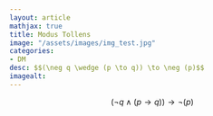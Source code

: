 ```yaml
---
layout: article
mathjax: true
title: Modus Tollens
image: "/assets/images/img_test.jpg"
categories:
- DM
desc: $$(\neg q \wedge (p \to q)) \to \neg (p)$$ 
imagealt: 
---
```


$$(\neg q \wedge (p \to q)) \to \neg (p)$$
































































































































































































































































































































































